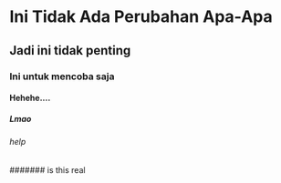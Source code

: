 # Ini Tidak Ada Perubahan Apa-Apa
## Jadi ini tidak penting
### Ini untuk mencoba saja
#### Hehehe....
##### Lmao
###### help
####### is this real
